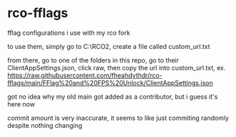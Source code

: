 # rco-fflags
fflag configurations i use with my rco fork

to use them, simply go to C:\RCO2, create a file called custom_url.txt

from there, go to one of the folders in this repo, go to their ClientAppSettings.json, click raw, then copy the url into custom_url.txt, ex. https://raw.githubusercontent.com/fheahdythdr/rco-fflags/main/FFlag%20and%20FPS%20Unlock/ClientAppSettings.json

got no idea why my old main got added as a contributor, but i guess it's here now

commit amount is very inaccurate, it seems to like just commiting randomly despite nothing changing
